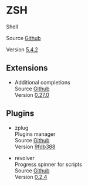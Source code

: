 # ZSH

Shell

Source [Github](https://github.com/zsh-users/zsh)

Version [5.4.2](https://github.com/zsh-users/zsh/releases/tag/zsh-5.4.2)

## Extensions

- Additional completions  
  Source [Github](https://github.com/zsh-users/zsh-completions)  
  Version [0.27.0](https://github.com/zsh-users/zsh-completions/releases/tag/0.27.0)

## Plugins

- zplug  
  Plugins manager  
  Source [Github](https://github.com/zplug/zplug)  
  Version [9fdb388](https://github.com/zplug/zplug/commit/9fdb3889e0a131bf2af7bb5cc7ad91ccbf8213e4)

- revolver  
  Progress spinner for scripts  
  Source [Github](https://github.com/molovo/revolver)  
  Version [0.2.4](https://github.com/molovo/revolver/releases/tag/v0.2.4)
